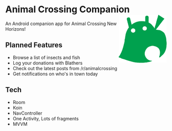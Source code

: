 # Animal Crossing Companion  <img src="app/src/main/res/drawable-v24/animal_crossing_android.png" width="150" height="150" align="right"> 

An Android companion app for Animal Crossing New Horizons!

## Planned Features
* Browse a list of insects and fish 
* Log your donations with Blathers
* Check out the latest posts from /r/animalcrossing
* Get notifications on who's in town today

## Tech
* Room
* Koin
* NavController
* One Activity, Lots of fragments
* MVVM
